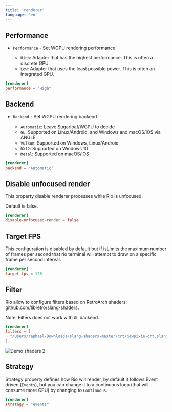 ```yaml
---
title: 'renderer'
language: 'en'
---
```


## Performance

- `Performance` - Set WGPU rendering performance

  - `High`: Adapter that has the highest performance. This is often a discrete GPU.
  - `Low`: Adapter that uses the least possible power. This is often an integrated GPU.

```toml
[renderer]
performance = "High"
```

## Backend

- `Backend` - Set WGPU rendering backend

  - `Automatic`: Leave Sugarloaf/WGPU to decide
  - `GL`: Supported on Linux/Android, and Windows and macOS/iOS via ANGLE
  - `Vulkan`: Supported on Windows, Linux/Android
  - `DX12`: Supported on Windows 10
  - `Metal`: Supported on macOS/iOS

```toml
[renderer]
backend = "Automatic"
```

## Disable unfocused render

This property disable renderer processes while Rio is unfocused.

Default is false.

```toml
[renderer]
disable-unfocused-render = false
```

## Target FPS

This configuration is disabled by default but if isLimits the maximum number of frames per second that rio terminal will attempt to draw on a specific frame per second interval.

```toml
[renderer]
target-fps = 120
```

## Filter

Rio allow to configure filters based on RetroArch shaders: [github.com/libretro/slang-shaders](https://github.com/libretro/slang-shaders).

Note: Filters does not work with `GL` backend.

```toml
[renderer]
filters = [
  "/Users/raphael/Downloads/slang-shaders-master/crt/newpixie-crt.slangp"
]
```

![Demo shaders 2](/assets/features/demo-retroarch-2.png)

## Strategy

Strategy property defines how Rio will render, by default it follows Event driven (`Events`), but you can change it to a continuous loop (that will consume more CPU) by changing to `Continuous`.

```toml
[renderer]
strategy = "events"
```